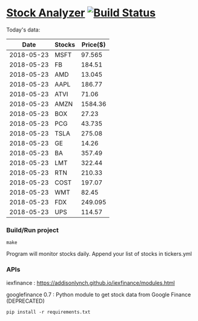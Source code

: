 # [Stock Analyzer](https://ogoyal.github.io/StockAnalyzer/) [![Build Status](https://travis-ci.org/ogoyal/StockAnalyzer.svg?branch=master)](https://travis-ci.org/ogoyal/StockAnalyzer)

Today's data:

| Date| Stocks| Price($) | 
| --- | --- | ---  | 
| 2018-05-23| MSFT| 97.565 | 
| 2018-05-23| FB| 184.51 | 
| 2018-05-23| AMD| 13.045 | 
| 2018-05-23| AAPL| 186.77 | 
| 2018-05-23| ATVI| 71.06 | 
| 2018-05-23| AMZN| 1584.36 | 
| 2018-05-23| BOX| 27.23 | 
| 2018-05-23| PCG| 43.735 | 
| 2018-05-23| TSLA| 275.08 | 
| 2018-05-23| GE| 14.26 | 
| 2018-05-23| BA| 357.49 | 
| 2018-05-23| LMT| 322.44 | 
| 2018-05-23| RTN| 210.33 | 
| 2018-05-23| COST| 197.07 | 
| 2018-05-23| WMT| 82.45 | 
| 2018-05-23| FDX| 249.095 | 
| 2018-05-23| UPS| 114.57 | 

### Build/Run project

```
make
```

Program will monitor stocks daily. Append your list of stocks in tickers.yml

### APIs
iexfinance : https://addisonlynch.github.io/iexfinance/modules.html

googlefinance 0.7 : Python module to get stock data from Google Finance (DEPRECATED)

```
pip install -r requirements.txt
```
